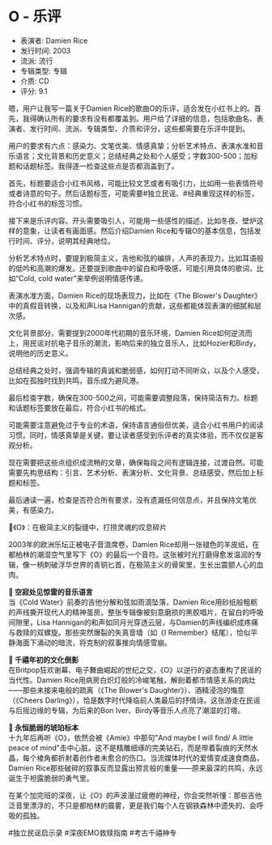 # O - 乐评

- 表演者: Damien Rice
- 发行时间: 2003
- 流派: 流行
- 专辑类型: 专辑
- 介质: CD
- 评分: 9.1

<think>
嗯，用户让我写一篇关于Damien Rice的歌曲O的乐评，适合发在小红书上的。首先，我得确认所有的要求有没有都覆盖到。用户给了详细的信息，包括歌曲名、表演者、发行时间、流派、专辑类型、介质和评分，这些都需要在乐评中提到。

用户的要求有六点：感染力、文笔优美、情感真挚；分析艺术特点、表演水准和音乐语言；文化背景和历史意义；总结经典之处和个人感受；字数300-500；加标题和话题标签。我得逐一检查这些点是否都涵盖到了。

首先，标题要适合小红书风格，可能比较文艺或者有吸引力，比如用一些表情符号或者诗意的句子。然后话题标签，可能需要#独立民谣、#经典重现这样的标签，符合小红书的标签习惯。

接下来是乐评内容。开头需要吸引人，可能用一些感性的描述，比如冬夜、壁炉这样的意象，让读者有画面感。然后介绍Damien Rice和专辑O的基本信息，包括发行时间、评分，说明其经典地位。

分析艺术特点时，要提到极简主义，吉他和弦的编排，人声的表现力，比如耳语般的低吟和高潮的爆发。还要提到歌曲中的留白和呼吸感，可能引用具体的歌词，比如“Cold, cold water”来举例说明情感传递。

表演水准方面，Damien Rice的现场表现力，比如在《The Blower's Daughter》中的真假音转换，以及和声Lisa Hannigan的贡献，这些都能体现表演的细腻和层次感。

文化背景部分，需要提到2000年代初期的音乐环境，Damien Rice如何逆流而上，用民谣对抗电子音乐的潮流，影响后来的独立音乐人，比如Hozier和Birdy，说明他的历史意义。

总结经典之处时，强调专辑的真诚和脆弱感，如何打动不同听众，以及个人感受，比如在孤独时找到共鸣，音乐成为避风港。

最后检查字数，确保在300-500之间，可能需要调整段落，保持简洁有力。标题和话题标签要放在最后，符合小红书的格式。

可能需要注意避免过于专业的术语，保持语言通俗但优美，适合小红书用户的阅读习惯。同时，情感真挚是关键，要让读者感受到乐评者的真实体验，而不仅仅是客观分析。

现在需要把这些点组织成流畅的文章，确保每段之间有逻辑连接，过渡自然。可能需要先构思结构：引言、艺术分析、表演分析、文化背景、总结感受，然后加上标题和标签。

最后通读一遍，检查是否符合所有要求，没有遗漏任何信息点，并且保持文笔优美，有感染力。
</think>

🎵《O》：在极简主义的裂缝中，打捞灵魂的叹息碎片

2003年的欧洲乐坛正被电子音浪席卷，Damien Rice却用一张褪色的羊皮纸，在都柏林的潮湿空气里写下《O》的最后一个音符。这张被时光打磨得愈发温润的专辑，像一柄刺破浮华世界的青铜匕首，在极简主义的骨架里，生长出震颤人心的血肉。

**🎸 空寂处见惊雷的音乐语言**  
当《Cold Water》前奏的吉他分解和弦如雨滴坠落，Damien Rice用砂纸般粗粝的声线撕开现代人的精神茧房。整张专辑像被刻意磨损的黑胶唱片，在留白的呼吸间隙里，Lisa Hannigan的和声如同月光穿透云层，与Damien的声线编织成疼痛与救赎的双螺旋。那些突然爆裂的失真音墙（如《I Remember》结尾），恰似平静海面下涌动的暗流，将克制的叙事推向情感雪崩。

**🌌 千禧年初的文化倒影**  
在Britpop狂欢谢幕、电子舞曲崛起的世纪之交，《O》以逆行的姿态重构了民谣的当代性。Damien Rice用病房白炽灯般的冷峻笔触，解剖着都市情感关系的病灶——那些未接来电般的疏离（《The Blower's Daughter》）、酒精浸泡的悔意（《Cheers Darling》），恰是数字时代降临前人类最后的抒情诗。这张游走在民谣与后摇边缘的专辑，为后来的Bon Iver、Birdy等音乐人点亮了潮湿的灯塔。

**💎 永恒脆弱的琥珀标本**  
十九年后再听《O》，依然会被《Amie》中那句"And maybe I will find/ A little peace of mind"击中心脏。这不是精雕细琢的完美钻石，而是带着裂痕的天然水晶，每个棱角都折射着创作者未愈合的伤口。当流媒体时代的爱情变成速食商品，Damien Rice那些破碎的叙事反而显露出预言般的重量——原来最深的共鸣，永远诞生于袒露脆弱的勇气里。

在某个加完班的深夜，让《O》的声波漫过疲倦的神经，你会突然听懂：那些吉他泛音里漂浮的，不只是都柏林的晨雾，更是我们每个人在钢铁森林中遗失的、会呼吸的孤独。

#独立民谣启示录 #深夜EMO救赎指南 #考古千禧神专

